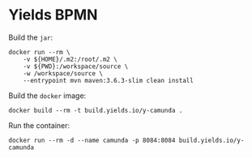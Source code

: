 # Yields BPMN

Build the `jar`:
```
docker run --rm \
    -v ${HOME}/.m2:/root/.m2 \
    -v ${PWD}:/workspace/source \
    -w /workspace/source \
    --entrypoint mvn maven:3.6.3-slim clean install
```

Build the `docker` image:
```
docker build --rm -t build.yields.io/y-camunda .
```

Run the container:
```
docker run --rm -d --name camunda -p 8084:8084 build.yields.io/y-camunda
```

